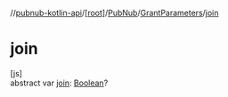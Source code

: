 //[pubnub-kotlin-api](../../../../index.md)/[[root]](../../index.md)/[PubNub](../index.md)/[GrantParameters](index.md)/[join](join.md)

# join

[js]\
abstract var [join](join.md): [Boolean](https://kotlinlang.org/api/core/kotlin-stdlib/kotlin/-boolean/index.html)?
